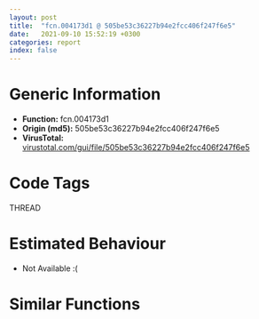 ```yaml
---
layout: post
title:  "fcn.004173d1 @ 505be53c36227b94e2fcc406f247f6e5"
date:   2021-09-10 15:52:19 +0300
categories: report
index: false
---
```


# Generic Information
- **Function:** fcn.004173d1
- **Origin (md5):** 505be53c36227b94e2fcc406f247f6e5
- **VirusTotal:** [virustotal.com/gui/file/505be53c36227b94e2fcc406f247f6e5][virustotal_ref]

# Code Tags
<span class="tag" id="THREAD">THREAD</span>


# Estimated Behaviour
<ul><li class="bhv-desc" id="na">Not Available :(</li></ul>

# Similar Functions
<script type="text/javascript" src="https://www.gstatic.com/charts/loader.js"></script>
<script type="text/javascript">

    google.charts.load('current', {'packages':['corechart']});
    google.charts.setOnLoadCallback(drawChart);

    function drawChart() {
    var data = new google.visualization.DataTable();
        data.addColumn('number', 'X');
        data.addColumn('number', 'Y');
        data.addColumn({type: 'string', role: 'tooltip', 'p': {'html': true}});
        data.addColumn({'type': 'string', 'role': 'style'});
        
        data.addRows([
    [91.68507385253906, 328.33349609375, '<b><a href="/report/fcn.004173d1@505be53c36227b94e2fcc406f247f6e5">fcn.004173d1</a><br>@505be53c36227b94e2fcc406f247f6e5</b><br>', 'point { fill-color: #e0440e; }'],
[335.47222900390625, -140.2989959716797, '<b><a href="/report/fcn.00417071@44a756939733df3681808b122b91651f">fcn.00417071</a><br>@44a756939733df3681808b122b91651f</b><br>', 'null'],
[-193.11769104003906, -388.5498046875, '<b><a href="/report/fcn.00417071@9571c7458fae91969aaed3955e433f49">fcn.00417071</a><br>@9571c7458fae91969aaed3955e433f49</b><br>', 'null'],
[-368.11712646484375, -131.64756774902344, '<b><a href="/report/fcn.00417cff@20a93604f17ee6f3c2aa7b1f7a497fcf">fcn.00417cff</a><br>@20a93604f17ee6f3c2aa7b1f7a497fcf</b><br>', 'null'],
[348.48309326171875, 179.5270233154297, '<b><a href="/report/fcn.00417071@7307643b343733b7fbd7b4b4fb482515">fcn.00417071</a><br>@7307643b343733b7fbd7b4b4fb482515</b><br>', 'null'],
[-82.76860809326172, -136.7027587890625, '<b><a href="/report/fcn.00417071@e83552e81a6f265fd7baa50402d3d47d">fcn.00417071</a><br>@e83552e81a6f265fd7baa50402d3d47d</b><br>', 'null'],
[114.44874572753906, 28.576082229614258, '<b><a href="/report/fcn.005b13ea@b38ce64a273c3fc98fc78af14b8bdcc0">fcn.005b13ea</a><br>@b38ce64a273c3fc98fc78af14b8bdcc0</b><br>', 'null'],
[-194.79104614257812, 390.6902160644531, '<b><a href="/report/fcn.00417071@b8b9cf6862b0d68d10750002e5baaf97">fcn.00417071</a><br>@b8b9cf6862b0d68d10750002e5baaf97</b><br>', 'null'],
[-135.16473388671875, 117.52284240722656, '<b><a href="/report/fcn.004173d1@96a869ae624ddb4834a1d5a829f85469">fcn.004173d1</a><br>@96a869ae624ddb4834a1d5a829f85469</b><br>', 'null'],
[118.33708953857422, -333.1131591796875, '<b><a href="/report/fcn.00417071@3d7f25d788af3e7f7707a736ac852465">fcn.00417071</a><br>@3d7f25d788af3e7f7707a736ac852465</b><br>', 'null'],
[-411.41668701171875, 155.7457275390625, '<b><a href="/report/fcn.004173d1@c077742bdc6d4f2c0ca7d0e2a6a94acf">fcn.004173d1</a><br>@c077742bdc6d4f2c0ca7d0e2a6a94acf</b><br>', 'null'],

        ]);

    var options = {
        title: 'Similarity Plot',
        legend: 'none',
        colors: ['#dedbd9', '#e6693e', '#ec8f6e', '#f3b49f', '#f6c7b6'],
        tooltip: {isHtml: true, trigger: 'both'},
        explorer: {
        actions: ["dragToZoom", "rightClickToReset"],
        },
        chartArea: {
        width: '80%',
        height: '80%'
        },
        width: '100%',
        height: '100%'
    };

    var chart = new google.visualization.ScatterChart(document.getElementById('chart_div'));

    chart.draw(data, options);
    }
    
</script>


<div id="chart_div" style="width: 100%px; height: 100%;"></div>

# Disassembled Code
{% highlight nasm %}

mov edi, edi
push esi
push edi
call dword[sym.imp.KERNEL32.dll_GetLastError]
push dword[0x47d20c]
mov edi, eax
call fcn.004172ac
call eax
mov esi, eax
test esi, esi
jne off.b109
push 0x214
push 1
call fcn.004147b7
mov esi, eax
pop ecx
pop ecx
test esi, esi
je off.b109
push esi
push dword[0x47d20c]
push dword[0x47fb40]
call dword[sym.imp.KERNEL32.dll_DecodePointer]
call eax
test eax, eax
je off.b100
push 0
push esi
call fcn.0041731d
pop ecx
pop ecx
call dword[sym.imp.KERNEL32.dll_GetCurrentThreadId]
or dword[esi+4], 0xffffffff
mov dword[esi], eax
jmp off.b109
push esi
call fcn.0041303c
pop ecx
xor esi, esi
push edi
call dword[sym.imp.KERNEL32.dll_SetLastError]
pop edi
mov eax, esi
pop esi
ret

{% endhighlight %}

[virustotal_ref]: https://www.virustotal.com/gui/file/505be53c36227b94e2fcc406f247f6e5